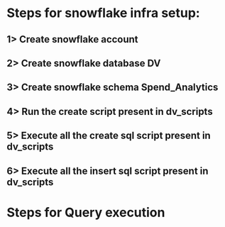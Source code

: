 # Steps for snowflake infra setup:
## 1> Create snowflake account
## 2> Create snowflake database DV
## 3> Create snowflake schema Spend_Analytics
## 4> Run the create script present in dv_scripts
## 5> Execute all the create sql script present in dv_scripts
## 6> Execute all the insert sql script present in dv_scripts


# Steps for Query execution




